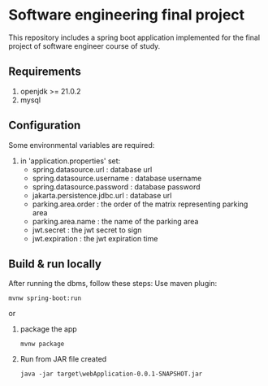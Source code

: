 # Software engineering final project
This repository includes a spring boot application implemented for the final project of software engineer course of study.

## Requirements
1. openjdk >= 21.0.2
2. mysql

## Configuration
Some environmental variables are required:
1. in 'application.properties' set:
    * spring.datasource.url : database url
    * spring.datasource.username : database username
    * spring.datasource.password : database password
    * jakarta.persistence.jdbc.url : database url 
    * parking.area.order : the order of the matrix representing parking area
    * parking.area.name : the name of the parking area
    * jwt.secret : the jwt secret to sign
    * jwt.expiration : the jwt expiration time

## Build & run locally
After running the dbms, follow these steps:
Use maven plugin:
   ```
   mvnw spring-boot:run
   ```
or 
1. package the app
   ```
   mvnw package
   ```
2. Run from JAR file created
   ```
   java -jar target\webApplication-0.0.1-SNAPSHOT.jar
   ```
   

